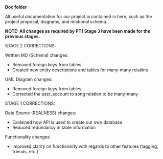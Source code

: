 **Doc folder**

All useful documentation for our project is contained in here, such as the project proposal, diagrams, and relational schema.

**NOTE: All changes as required by PT1 Stage 3 have been made for the previous stages.**

STAGE 2 CORRECTIONS:

Written MD (Schema) changes:
- Removed foreign keys from tables
- Created new entity descriptions and tables for many-many relatiins

UML Diagram changes:
- Removed foreign keys from tables
- Corrected the user_account to song relation to be many-many




STAGE 1 CORRECTIONS:

Data Source (REALNESS) changes:
- Explained how API is used to create our own database
- Reduced redundancy in table information

Functionality changes:
- Improved clarity on functionality with regards to other features (tagging, friends, etc.)


